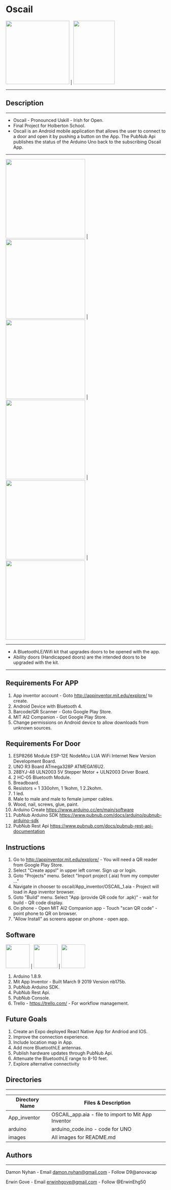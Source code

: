 # Oscail
<img src="https://github.com/anovacap/oscail/blob/master/images/Oscal.png" width="200" height="200"> | <img src="https://github.com/anovacap/oscail/blob/master/images/Screen%20Shot%202019-03-19%20at%208.17.20%20PM.png" width=130 height=200>

---
## Description
---
* Oscail - Pronounced Uskill - Irish for Open.
* Final Project for Holberton School.
* Oscail is an Android mobile application that allows the user to connect to a door and open it by  pushing a button on the App. The PubNub Api publishes the status of the Arduino Uno back to the subscribing Oscail App.
---
<img src="https://github.com/anovacap/oscail/blob/master/images/IMG_20190319_171913.jpg"  width="250" height="250"> | <img src="https://github.com/anovacap/oscail/blob/master/images/IMG_20190319_171942.jpg"  width="250" height="250"> | <img src="https://github.com/anovacap/oscail/blob/master/images/IMG_20190319_171951.jpg"  width="250" height="250"> | <img src="https://github.com/anovacap/oscail/blob/master/images/IMG_20190319_171954.jpg"  width="250" height="250"> | <img src="https://github.com/anovacap/oscail/blob/master/images/IMG_20190316_122857.jpg" width="250" height="250"> | <img src="https://github.com/anovacap/oscail/blob/master/images/IMG_20190319_193205.jpg" width="250" height="250">

---
* A BluetoothLE/Wifi kit that upgrades doors to be opened with the app.
* Ability doors (Handicapped doors) are the intended doors to be upgraded with the kit.
--- 
## Requirements For APP
1.  App inventor account - Goto http://appinventor.mit.edu/explore/ to create.
2.  Android Device with Bluetooth 4.
3.  Barcode/QR Scanner - Goto Google Play Store.
4.  MIT AI2 Companion - Got Google Play Store.
5.  Change permissions on Android device to allow downloads from unknown sources.
## Requirements For Door
1.  ESP8266 Module ESP-12E NodeMcu LUA WiFi Internet New Version Development Board.
2.  UNO R3 Board ATmega328P ATMEGA16U2.
3.  28BYJ-48 ULN2003 5V Stepper Motor + ULN2003 Driver Board.
4.  2 HC-05 Bluetooth Module.
5.  Breadboard.
6.  Resistors = 1 330ohm, 1 1kohm, 1 2.2kohm.
7.  1 led.
8.  Male to male and male to female jumper cables.
9.  Wood, nail, screws, glue, paint.
10. Arduino Create https://www.arduino.cc/en/main/software
11. PubNub Arduino SDK https://www.pubnub.com/docs/arduino/pubnub-arduino-sdk
12. PubNub Rest Api https://www.pubnub.com/docs/pubnub-rest-api-documentation
## Instructions
1.  Go to  http://appinventor.mit.edu/explore/ - You will need a QR reader from Google Play Store.
2.  Select "Create apps!" in upper left corner. Sign up or login.
3.  Goto "Projects" menu. Select "Import project (.aia) from my computer ..."
4.  Navigate in chooser to oscail/App_inventor/OSCAIL_1.aia - Project will load in App inventor browser.
5.  Goto "Build" menu. Select "App (provide QR code for .apk)" - wait for build - QR code display.
6.  On phone - Open MIT AI2 Companion app - Touch "scan QR code" - point phone to QR on browser.
7.  "Allow Install" as screens appear on phone - open app.
## Software
<img src="https://github.com/anovacap/oscail/blob/master/images/Arduino.png" width="75" height="75"> | <img src="https://github.com/anovacap/oscail/blob/master/images/Mit_App.png" width="75" height="75"> | <img src="https://github.com/anovacap/oscail/blob/master/images/pubnub-share.png" width="75" height="75">
1.  Arduino 1.8.9.
2.  Mit App Inventor - Built March 9 2019 Version nb175b.
3.  PubNub Arduino SDK.
4.  PubNub Rest Api.
5.  PubNub Console.
6.  Trello - https://trello.com/ - For workflow management.
## Future Goals
1.  Create an Expo deployed React Native App for Andriod and IOS.
2.  Improve the connection experience.
3.  Include location map in App.
4.  Add more BluetoothLE antennas.
5.  Publish hardware updates through PubNub Api.
6.  Attenuate the BluetoothLE range to 8-10 feet.
7.  Explore alternative connectivity
## Directories
---
Directory Name | Files & Description
---|---
App_inventor | OSCAIL_app.aia - file to import to Mit App Inventor | Oscail.png - app icon
arduino | arduino_code.ino - code for UNO | wifi_code.ino - code for ESP8266
images | All images for README.md
## Authors
---
Damon Nyhan - Email damon.nyhan@gmail.com - Follow  D9@anovacap

Erwin Gove - Email erwinhgove@gmail.com - Follow  @ErwinEhg50
